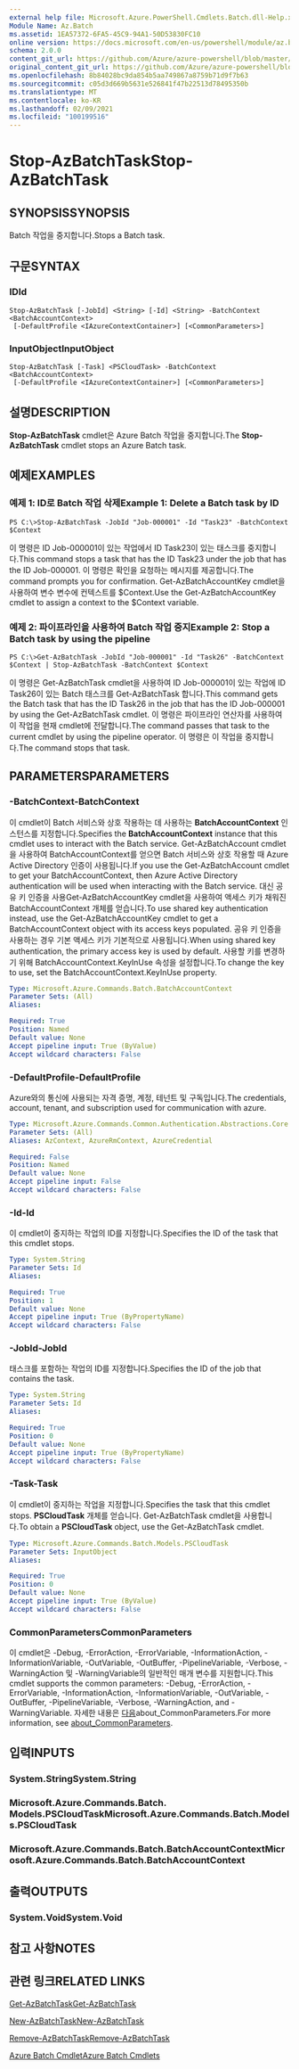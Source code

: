 ```yaml
---
external help file: Microsoft.Azure.PowerShell.Cmdlets.Batch.dll-Help.xml
Module Name: Az.Batch
ms.assetid: 1EA57372-6FA5-45C9-94A1-50D53830FC10
online version: https://docs.microsoft.com/en-us/powershell/module/az.batch/stop-azbatchtask
schema: 2.0.0
content_git_url: https://github.com/Azure/azure-powershell/blob/master/src/Batch/Batch/help/Stop-AzBatchTask.md
original_content_git_url: https://github.com/Azure/azure-powershell/blob/master/src/Batch/Batch/help/Stop-AzBatchTask.md
ms.openlocfilehash: 8b84028bc9da854b5aa749867a8759b71d9f7b63
ms.sourcegitcommit: c05d3d669b5631e526841f47b22513d78495350b
ms.translationtype: MT
ms.contentlocale: ko-KR
ms.lasthandoff: 02/09/2021
ms.locfileid: "100199516"
---
```

# <span data-ttu-id="37b99-101">Stop-AzBatchTask</span><span class="sxs-lookup"><span data-stu-id="37b99-101">Stop-AzBatchTask</span></span>

## <span data-ttu-id="37b99-102">SYNOPSIS</span><span class="sxs-lookup"><span data-stu-id="37b99-102">SYNOPSIS</span></span>
<span data-ttu-id="37b99-103">Batch 작업을 중지합니다.</span><span class="sxs-lookup"><span data-stu-id="37b99-103">Stops a Batch task.</span></span>

## <span data-ttu-id="37b99-104">구문</span><span class="sxs-lookup"><span data-stu-id="37b99-104">SYNTAX</span></span>

### <span data-ttu-id="37b99-105">ID</span><span class="sxs-lookup"><span data-stu-id="37b99-105">Id</span></span>
```
Stop-AzBatchTask [-JobId] <String> [-Id] <String> -BatchContext <BatchAccountContext>
 [-DefaultProfile <IAzureContextContainer>] [<CommonParameters>]
```

### <span data-ttu-id="37b99-106">InputObject</span><span class="sxs-lookup"><span data-stu-id="37b99-106">InputObject</span></span>
```
Stop-AzBatchTask [-Task] <PSCloudTask> -BatchContext <BatchAccountContext>
 [-DefaultProfile <IAzureContextContainer>] [<CommonParameters>]
```

## <span data-ttu-id="37b99-107">설명</span><span class="sxs-lookup"><span data-stu-id="37b99-107">DESCRIPTION</span></span>
<span data-ttu-id="37b99-108">**Stop-AzBatchTask** cmdlet은 Azure Batch 작업을 중지합니다.</span><span class="sxs-lookup"><span data-stu-id="37b99-108">The **Stop-AzBatchTask** cmdlet stops an Azure Batch task.</span></span>

## <span data-ttu-id="37b99-109">예제</span><span class="sxs-lookup"><span data-stu-id="37b99-109">EXAMPLES</span></span>

### <span data-ttu-id="37b99-110">예제 1: ID로 Batch 작업 삭제</span><span class="sxs-lookup"><span data-stu-id="37b99-110">Example 1: Delete a Batch task by ID</span></span>
```
PS C:\>Stop-AzBatchTask -JobId "Job-000001" -Id "Task23" -BatchContext $Context
```

<span data-ttu-id="37b99-111">이 명령은 ID Job-000001이 있는 작업에서 ID Task23이 있는 태스크를 중지합니다.</span><span class="sxs-lookup"><span data-stu-id="37b99-111">This command stops a task that has the ID Task23 under the job that has the ID Job-000001.</span></span>
<span data-ttu-id="37b99-112">이 명령은 확인을 요청하는 메시지를 제공합니다.</span><span class="sxs-lookup"><span data-stu-id="37b99-112">The command prompts you for confirmation.</span></span>
<span data-ttu-id="37b99-113">Get-AzBatchAccountKey cmdlet을 사용하여 변수 변수에 컨텍스트를 $Context.</span><span class="sxs-lookup"><span data-stu-id="37b99-113">Use the Get-AzBatchAccountKey cmdlet to assign a context to the $Context variable.</span></span>

### <span data-ttu-id="37b99-114">예제 2: 파이프라인을 사용하여 Batch 작업 중지</span><span class="sxs-lookup"><span data-stu-id="37b99-114">Example 2: Stop a Batch task by using the pipeline</span></span>
```
PS C:\>Get-AzBatchTask -JobId "Job-000001" -Id "Task26" -BatchContext $Context | Stop-AzBatchTask -BatchContext $Context
```

<span data-ttu-id="37b99-115">이 명령은 Get-AzBatchTask cmdlet을 사용하여 ID Job-000001이 있는 작업에 ID Task26이 있는 Batch 태스크를 Get-AzBatchTask 합니다.</span><span class="sxs-lookup"><span data-stu-id="37b99-115">This command gets the Batch task that has the ID Task26 in the job that has the ID Job-000001 by using the Get-AzBatchTask cmdlet.</span></span>
<span data-ttu-id="37b99-116">이 명령은 파이프라인 연산자를 사용하여 이 작업을 현재 cmdlet에 전달합니다.</span><span class="sxs-lookup"><span data-stu-id="37b99-116">The command passes that task to the current cmdlet by using the pipeline operator.</span></span>
<span data-ttu-id="37b99-117">이 명령은 이 작업을 중지합니다.</span><span class="sxs-lookup"><span data-stu-id="37b99-117">The command stops that task.</span></span>

## <span data-ttu-id="37b99-118">PARAMETERS</span><span class="sxs-lookup"><span data-stu-id="37b99-118">PARAMETERS</span></span>

### <span data-ttu-id="37b99-119">-BatchContext</span><span class="sxs-lookup"><span data-stu-id="37b99-119">-BatchContext</span></span>
<span data-ttu-id="37b99-120">이 cmdlet이 Batch 서비스와 상호 작용하는 데 사용하는 **BatchAccountContext** 인스턴스를 지정합니다.</span><span class="sxs-lookup"><span data-stu-id="37b99-120">Specifies the **BatchAccountContext** instance that this cmdlet uses to interact with the Batch service.</span></span>
<span data-ttu-id="37b99-121">Get-AzBatchAccount cmdlet을 사용하여 BatchAccountContext를 얻으면 Batch 서비스와 상호 작용할 때 Azure Active Directory 인증이 사용됩니다.</span><span class="sxs-lookup"><span data-stu-id="37b99-121">If you use the Get-AzBatchAccount cmdlet to get your BatchAccountContext, then Azure Active Directory authentication will be used when interacting with the Batch service.</span></span> <span data-ttu-id="37b99-122">대신 공유 키 인증을 사용Get-AzBatchAccountKey cmdlet을 사용하여 액세스 키가 채워진 BatchAccountContext 개체를 얻습니다.</span><span class="sxs-lookup"><span data-stu-id="37b99-122">To use shared key authentication instead, use the Get-AzBatchAccountKey cmdlet to get a BatchAccountContext object with its access keys populated.</span></span> <span data-ttu-id="37b99-123">공유 키 인증을 사용하는 경우 기본 액세스 키가 기본적으로 사용됩니다.</span><span class="sxs-lookup"><span data-stu-id="37b99-123">When using shared key authentication, the primary access key is used by default.</span></span> <span data-ttu-id="37b99-124">사용할 키를 변경하기 위해 BatchAccountContext.KeyInUse 속성을 설정합니다.</span><span class="sxs-lookup"><span data-stu-id="37b99-124">To change the key to use, set the BatchAccountContext.KeyInUse property.</span></span>

```yaml
Type: Microsoft.Azure.Commands.Batch.BatchAccountContext
Parameter Sets: (All)
Aliases:

Required: True
Position: Named
Default value: None
Accept pipeline input: True (ByValue)
Accept wildcard characters: False
```

### <span data-ttu-id="37b99-125">-DefaultProfile</span><span class="sxs-lookup"><span data-stu-id="37b99-125">-DefaultProfile</span></span>
<span data-ttu-id="37b99-126">Azure와의 통신에 사용되는 자격 증명, 계정, 테넌트 및 구독입니다.</span><span class="sxs-lookup"><span data-stu-id="37b99-126">The credentials, account, tenant, and subscription used for communication with azure.</span></span>

```yaml
Type: Microsoft.Azure.Commands.Common.Authentication.Abstractions.Core.IAzureContextContainer
Parameter Sets: (All)
Aliases: AzContext, AzureRmContext, AzureCredential

Required: False
Position: Named
Default value: None
Accept pipeline input: False
Accept wildcard characters: False
```

### <span data-ttu-id="37b99-127">-Id</span><span class="sxs-lookup"><span data-stu-id="37b99-127">-Id</span></span>
<span data-ttu-id="37b99-128">이 cmdlet이 중지하는 작업의 ID를 지정합니다.</span><span class="sxs-lookup"><span data-stu-id="37b99-128">Specifies the ID of the task that this cmdlet stops.</span></span>

```yaml
Type: System.String
Parameter Sets: Id
Aliases:

Required: True
Position: 1
Default value: None
Accept pipeline input: True (ByPropertyName)
Accept wildcard characters: False
```

### <span data-ttu-id="37b99-129">-JobId</span><span class="sxs-lookup"><span data-stu-id="37b99-129">-JobId</span></span>
<span data-ttu-id="37b99-130">태스크를 포함하는 작업의 ID를 지정합니다.</span><span class="sxs-lookup"><span data-stu-id="37b99-130">Specifies the ID of the job that contains the task.</span></span>

```yaml
Type: System.String
Parameter Sets: Id
Aliases:

Required: True
Position: 0
Default value: None
Accept pipeline input: True (ByPropertyName)
Accept wildcard characters: False
```

### <span data-ttu-id="37b99-131">-Task</span><span class="sxs-lookup"><span data-stu-id="37b99-131">-Task</span></span>
<span data-ttu-id="37b99-132">이 cmdlet이 중지하는 작업을 지정합니다.</span><span class="sxs-lookup"><span data-stu-id="37b99-132">Specifies the task that this cmdlet stops.</span></span>
<span data-ttu-id="37b99-133">**PSCloudTask** 개체를 얻습니다. Get-AzBatchTask cmdlet을 사용합니다.</span><span class="sxs-lookup"><span data-stu-id="37b99-133">To obtain a **PSCloudTask** object, use the Get-AzBatchTask cmdlet.</span></span>

```yaml
Type: Microsoft.Azure.Commands.Batch.Models.PSCloudTask
Parameter Sets: InputObject
Aliases:

Required: True
Position: 0
Default value: None
Accept pipeline input: True (ByValue)
Accept wildcard characters: False
```

### <span data-ttu-id="37b99-134">CommonParameters</span><span class="sxs-lookup"><span data-stu-id="37b99-134">CommonParameters</span></span>
<span data-ttu-id="37b99-135">이 cmdlet은 -Debug, -ErrorAction, -ErrorVariable, -InformationAction, -InformationVariable, -OutVariable, -OutBuffer, -PipelineVariable, -Verbose, -WarningAction 및 -WarningVariable의 일반적인 매개 변수를 지원합니다.</span><span class="sxs-lookup"><span data-stu-id="37b99-135">This cmdlet supports the common parameters: -Debug, -ErrorAction, -ErrorVariable, -InformationAction, -InformationVariable, -OutVariable, -OutBuffer, -PipelineVariable, -Verbose, -WarningAction, and -WarningVariable.</span></span> <span data-ttu-id="37b99-136">자세한 내용은 [다음](http://go.microsoft.com/fwlink/?LinkID=113216)about_CommonParameters.</span><span class="sxs-lookup"><span data-stu-id="37b99-136">For more information, see [about_CommonParameters](http://go.microsoft.com/fwlink/?LinkID=113216).</span></span>

## <span data-ttu-id="37b99-137">입력</span><span class="sxs-lookup"><span data-stu-id="37b99-137">INPUTS</span></span>

### <span data-ttu-id="37b99-138">System.String</span><span class="sxs-lookup"><span data-stu-id="37b99-138">System.String</span></span>

### <span data-ttu-id="37b99-139">Microsoft.Azure.Commands.Batch. Models.PSCloudTask</span><span class="sxs-lookup"><span data-stu-id="37b99-139">Microsoft.Azure.Commands.Batch.Models.PSCloudTask</span></span>

### <span data-ttu-id="37b99-140">Microsoft.Azure.Commands.Batch.BatchAccountContext</span><span class="sxs-lookup"><span data-stu-id="37b99-140">Microsoft.Azure.Commands.Batch.BatchAccountContext</span></span>

## <span data-ttu-id="37b99-141">출력</span><span class="sxs-lookup"><span data-stu-id="37b99-141">OUTPUTS</span></span>

### <span data-ttu-id="37b99-142">System.Void</span><span class="sxs-lookup"><span data-stu-id="37b99-142">System.Void</span></span>

## <span data-ttu-id="37b99-143">참고 사항</span><span class="sxs-lookup"><span data-stu-id="37b99-143">NOTES</span></span>

## <span data-ttu-id="37b99-144">관련 링크</span><span class="sxs-lookup"><span data-stu-id="37b99-144">RELATED LINKS</span></span>

[<span data-ttu-id="37b99-145">Get-AzBatchTask</span><span class="sxs-lookup"><span data-stu-id="37b99-145">Get-AzBatchTask</span></span>](./Get-AzBatchTask.md)

[<span data-ttu-id="37b99-146">New-AzBatchTask</span><span class="sxs-lookup"><span data-stu-id="37b99-146">New-AzBatchTask</span></span>](./New-AzBatchTask.md)

[<span data-ttu-id="37b99-147">Remove-AzBatchTask</span><span class="sxs-lookup"><span data-stu-id="37b99-147">Remove-AzBatchTask</span></span>](./Remove-AzBatchTask.md)

[<span data-ttu-id="37b99-148">Azure Batch Cmdlet</span><span class="sxs-lookup"><span data-stu-id="37b99-148">Azure Batch Cmdlets</span></span>](/powershell/module/Az.Batch/)

